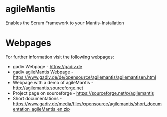 agileMantis
===========

Enables the Scrum Framework to your Mantis-Installation

Webpages
===========

For further information visit the following webpages:
- gadiv Webpage - https://gadiv.de 
- gadiv agileMantis Webpage - https://www.gadiv.de/de/opensource/agilemantis/agilemantisen.html
- Webpage with a demo of agileMantis  - http://agilemantis.sourceforge.net 
- Project page on sourceforge - https://sourceforge.net/p/agilemantis 
- Short documentations - https://www.gadiv.de/media/files/opensource/agilemantis/short_documentation_agileMantis_en.zip
